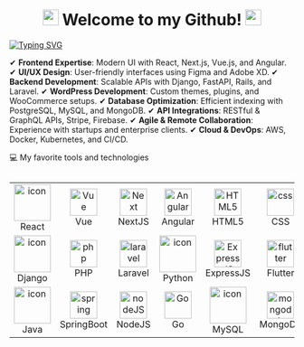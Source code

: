 <h1 align="center">
  <img src="https://media.giphy.com/media/hvRJCLFzcasrR4ia7z/giphy.gif" width="28">
  Welcome to my Github!
  <img src="https://media.giphy.com/media/hvRJCLFzcasrR4ia7z/giphy.gif" width="28">
</h1>

<a href="https://git.io/typing-svg"><img src="https://readme-typing-svg.demolab.com?font=Bebas+Neue&weight=800&size=40&pause=1000&color=5F5645&center=true&width=870&height=80&lines=Senior+full+stack+developer;Expert+in+advanced+coding+techniques;Passionate+about+efficient+coding;One+line+code+at+once" alt="Typing SVG" /></a>

✔ **Frontend Expertise**: Modern UI with React, Next.js, Vue.js, and Angular.
✔ **UI/UX Design**: User-friendly interfaces using Figma and Adobe XD.
✔ **Backend Development**: Scalable APIs with Django, FastAPI, Rails, and Laravel.
✔ **WordPress Development**: Custom themes, plugins, and WooCommerce setups.
✔ **Database Optimization**: Efficient indexing with PostgreSQL, MySQL, and MongoDB.
✔ **API Integrations**: RESTful & GraphQL APIs, Stripe, Firebase.
✔ **Agile & Remote Collaboration**: Experience with startups and enterprise clients.
✔ **Cloud & DevOps**: AWS, Docker, Kubernetes, and CI/CD.


 💻 My favorite tools and technologies
<div style="display: flex; align-items: flex-start; align: center">
<table align="center">
  <tr>
    <td align="center" width="90">
        <img src="https://techstack-generator.vercel.app/react-icon.svg" alt="icon" width="65" height="65" />
      <br>React
    </td>
    <td align="center" width="90">
        <img src="https://skillicons.dev/icons?i=vue" width="48" height="48" alt="Vue" />
      <br>Vue
    </td>
    <td align="center" width="90">
        <img src="https://skillicons.dev/icons?i=nextjs" width="48" height="48" alt="Next" />
      <br>NextJS
    </td>
    <td align="center" width="90">
        <img src="https://skillicons.dev/icons?i=angular" width="48" height="48" alt="Angular" />
      <br>Angular
    </td>
    <td align="center"  width="90">
        <img src="https://skillicons.dev/icons?i=html" width="48" height="48" alt="HTML5" />
      <br>HTML5
    </td>
    <td align="center" width="90">
        <img src="https://skillicons.dev/icons?i=css" width="48" height="48" alt="css" />
      <br>CSS
    </td>
    <td align="center"  width="90">
        <img src="https://skillicons.dev/icons?i=bootstrap" width="48" height="48" alt="bootstrap" />
      <br>Bootstrap
    </td>
    <td align="center" width="90">
        <img src="https://skillicons.dev/icons?i=tailwind" width="48" height="48" alt="tailwind" />
      <br>Tailwind
    </td>
    <td align="center width="90">
      <img src="https://techstack-generator.vercel.app/js-icon.svg" alt="icon" width="65" height="65" />
      <br>JavaScript
    </td>
    <td align="center width="90">
      <img src="https://techstack-generator.vercel.app/ts-icon.svg" alt="icon" width="65" height="65" />
      <br>TypeScript
    </td>
  </tr>
  <tr>
    <td align="center" width="90">
        <img src="https://techstack-generator.vercel.app/django-icon.svg" alt="icon" width="65" height="65" />
      <br>Django
    </td>
    <td align="center" width="90">
        <img src="https://skillicons.dev/icons?i=php" width="48" height="48" alt="php" />
      <br>PHP
    </td>
    <td align="center" width="90">
        <img src="https://skillicons.dev/icons?i=laravel" width="48" height="48" alt="laravel" />
      <br>Laravel
    </td>
    <td align="center" width="90">
        <img src="https://techstack-generator.vercel.app/python-icon.svg" alt="icon" width="65" height="65" />
      <br>Python
    </td>
    <td align="center"  width="90">
        <img src="https://skillicons.dev/icons?i=express" width="48" height="48" alt="ExpressJS" />
      <br>ExpressJS
    </td>
    <td align="center" width="90">
        <img src="https://skillicons.dev/icons?i=flutter" width="48" height="48" alt="flutter" />
      <br>Flutter
    </td>
    <td align="center"  width="90">
        <img src="https://skillicons.dev/icons?i=ai" width="48" height="48" alt="ai" />
      <br>AI
    </td>
    <td align="center" width="90">
        <img src="https://skillicons.dev/icons?i=ruby" width="48" height="48" alt="ruby" />
      <br>Ruby
    </td>
    <td align="center width="90">
      <img src="https://skillicons.dev/icons?i=rails" width="48" height="48" alt="rails" />
      <br>Rails
    </td>
    <td align="center width="90">
      <img src="https://techstack-generator.vercel.app/redux-icon.svg" alt="icon" width="65" height="65" />
      <br>Redux
    </td>
  </tr>
  <tr>
    <td align="center" width="90">
        <img src="https://techstack-generator.vercel.app/java-icon.svg" alt="icon" width="65" height="65" />
      <br>Java
    </td>
    <td align="center" width="90">
        <img src="https://skillicons.dev/icons?i=spring" width="48" height="48" alt="spring" />
      <br>SpringBoot
    </td>
    <td align="center" width="90">
        <img src="https://skillicons.dev/icons?i=nodejs" width="48" height="48" alt="nodeJS" />
      <br>NodeJS
    </td>
    <td align="center" width="90">
        <img src="https://skillicons.dev/icons?i=go" width="48" height="48" alt="Go" />
      <br>Go
    </td>
    <td align="center" width="90">
      <img src="https://techstack-generator.vercel.app/mysql-icon.svg" alt="icon" width="65" height="65" />
      <br>MySQL
    </td>
    <td align="center" width="90">
      <img src="https://skillicons.dev/icons?i=mongodb" width="48" height="48" alt="mongodb" />
      <br>MongoDB
    </td>
    <td align="center" width="90">
      <img src="https://skillicons.dev/icons?i=postgres" width="48" height="48" alt="postgres" />
      <br>PostgreSQL
    </td>
    <td align="center" width="90">
      <img src="https://techstack-generator.vercel.app/github-icon.svg" alt="icon" width="65" height="65" />
      <br>GitHub
    </td>
    <td align="center" width="90">
      <img src="https://techstack-generator.vercel.app/aws-icon.svg" alt="icon" width="65" height="65" />
      <br>AWS
    </td>
      <td align="center" width="90">
      <img src="https://techstack-generator.vercel.app/docker-icon.svg" alt="icon" width="65" height="65" />
      <br>Docker
    </td>
  </tr>  
</table>
</div>
